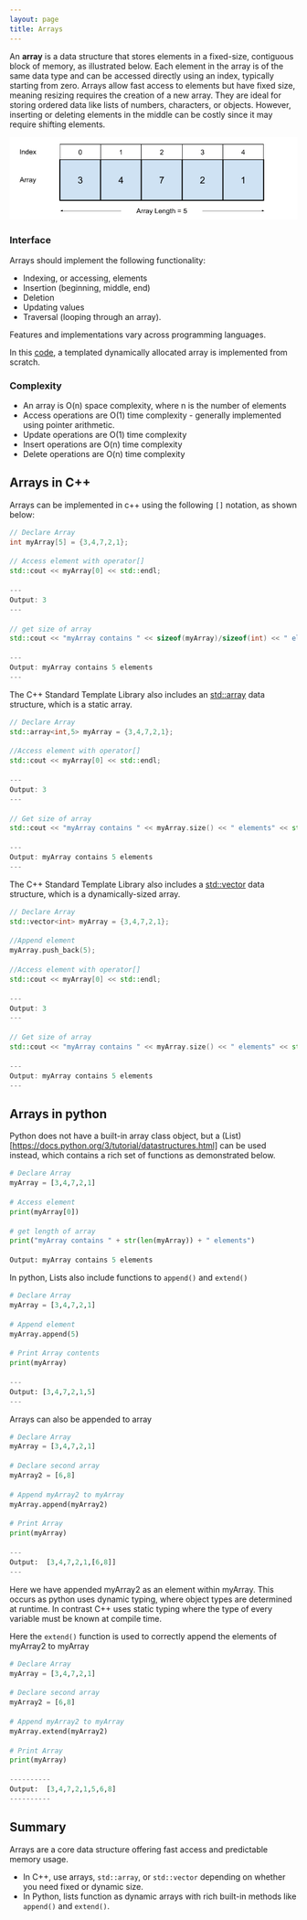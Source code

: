 ```yaml
---
layout: page
title: Arrays
---
```

An **array** is a data structure that stores elements in a fixed-size, contiguous block of memory, as illustrated below. Each element in the array is of the same data type and can be accessed directly using an index, typically starting from zero. 
Arrays allow fast access to elements but have fixed size, meaning resizing requires the creation of a new array. 
They are ideal for storing ordered data like lists of numbers, characters, or objects.
However, inserting or deleting elements in the middle can be costly since it may require shifting elements. 

![Image of an Array](../image/array.png)


### Interface

Arrays should implement the following functionality: 

- Indexing, or accessing, elements 
- Insertion (beginning, middle, end)
- Deletion 
- Updating values
- Traversal (looping through an array).
 
Features and implementations vary across programming languages. 

In this [code](https://github.com/marcovolino/data-structures-and-algorithms/blob/main/c%2B%2B/data-structures/DynamicArray.cpp), a templated dynamically allocated array is implemented from scratch.

### Complexity

- An array is O(n) space complexity, where n is the number of elements
- Access operations are O(1) time complexity - generally implemented using pointer arithmetic.
- Update operations are O(1) time complexity
- Insert operations are O(n) time complexity
- Delete operations are O(n) time complexity


## Arrays in C++
Arrays can be implemented in c++ using the following `[]` notation, as shown below:

```c++
// Declare Array
int myArray[5] = {3,4,7,2,1};

// Access element with operator[]
std::cout << myArray[0] << std::endl;

---
Output: 3
---

// get size of array
std::cout << "myArray contains " << sizeof(myArray)/sizeof(int) << " elements" << std::endl;

---
Output: myArray contains 5 elements
---
```

The C++ Standard Template Library also includes an [std::array](https://en.cppreference.com/w/cpp/container/array) data structure, which is a static array. 

```c++
// Declare Array
std::array<int,5> myArray = {3,4,7,2,1};

//Access element with operator[]
std::cout << myArray[0] << std::endl;

---
Output: 3    
---

// Get size of array
std::cout << "myArray contains " << myArray.size() << " elements" << std::endl;

---
Output: myArray contains 5 elements
---
```

The C++ Standard Template Library also includes a [std::vector](https://en.cppreference.com/w/cpp/container/vector) data structure, which is a dynamically-sized array.

```c++
// Declare Array
std::vector<int> myArray = {3,4,7,2,1};

//Append element
myArray.push_back(5);

//Access element with operator[]
std::cout << myArray[0] << std::endl;

---
Output: 3    
---

// Get size of array
std::cout << "myArray contains " << myArray.size() << " elements" << std::endl;

---
Output: myArray contains 5 elements
---
```


## Arrays in python

Python does not have a built-in array class object, but a (List)[https://docs.python.org/3/tutorial/datastructures.html] can be used instead, which contains a rich set of functions as demonstrated below.


```python
# Declare Array 
myArray = [3,4,7,2,1]
    
# Access element
print(myArray[0])

# get length of array
print("myArray contains " + str(len(myArray)) + " elements")

Output: myArray contains 5 elements
```
    
In python, Lists also include functions to `append()` and `extend()`

```python
# Declare Array 
myArray = [3,4,7,2,1]

# Append element
myArray.append(5)

# Print Array contents
print(myArray)

---
Output: [3,4,7,2,1,5]
---
```

Arrays can also be appended to array

```python
# Declare Array 
myArray = [3,4,7,2,1]

# Declare second array 
myArray2 = [6,8]

# Append myArray2 to myArray 
myArray.append(myArray2)

# Print Array
print(myArray) 

---
Output:  [3,4,7,2,1,[6,8]]
---
```

Here we have appended myArray2 as an element within myArray. 
This occurs as python uses dynamic typing, where object types are determined at runtime. 
In contrast C++ uses static typing where the type of every variable must be known at compile time.


Here the `extend()` function is used to correctly append the elements of myArray2 to myArray

```python
# Declare Array 
myArray = [3,4,7,2,1]

# Declare second array 
myArray2 = [6,8]

# Append myArray2 to myArray 
myArray.extend(myArray2)

# Print Array
print(myArray) 

----------
Output:  [3,4,7,2,1,5,6,8]
----------
```

## Summary
Arrays are a core data structure offering fast access and predictable memory usage. 
- In C++, use arrays, `std::array`, or `std::vector` depending on whether you need fixed or dynamic size.
- In Python, lists function as dynamic arrays with rich built-in methods like `append()` and `extend()`.
